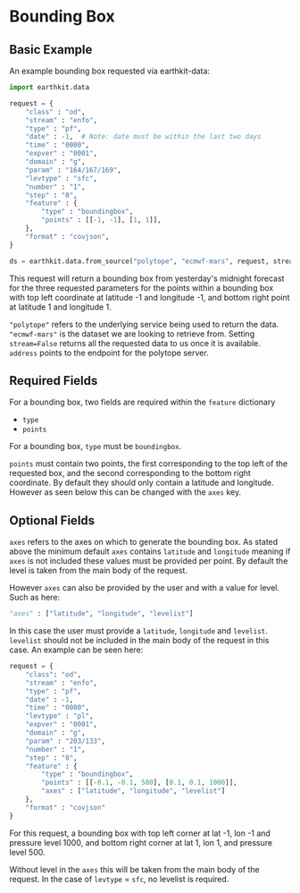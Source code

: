 # Bounding Box

## Basic Example

An example bounding box requested via earthkit-data:

```python
import earthkit.data

request = {
    "class" : "od",
    "stream" : "enfo",
    "type" : "pf",
    "date" : -1,  # Note: date must be within the last two days
    "time" : "0000",
    "expver" : "0001", 
    "domain" : "g",
    "param" : "164/167/169",
    "levtype" : "sfc",
    "number" : "1",
    "step" : "0", 
    "feature" : {
        "type" : "boundingbox",
        "points" : [[-1, -1], [1, 1]],
	},
    "format" : "covjson",
}

ds = earthkit.data.from_source("polytope", "ecmwf-mars", request, stream=False, address='polytope.ecmwf.int')
```

This request will return a bounding box from yesterday's midnight forecast for the three requested parameters for the points within a bounding box with top left coordinate at latitude -1 and longitude -1, and bottom right point at latitude 1 and longitude 1.

`"polytope"` refers to the underlying service being used to return the data. `"ecmwf-mars"` is the dataset we are looking to retrieve from. Setting `stream=False` returns all the requested data to us once it is available. `address` points to the endpoint for the polytope server.


## Required Fields

For a bounding box, two fields are required within the `feature` dictionary

* `type`
* `points`

For a bounding box, `type` must be `boundingbox`.

`points` must contain two points, the first corresponding to the top left of the requested box, and the second corresponding to the bottom right coordinate. By default they should only contain a latitude and longitude. However as seen below this can be changed with the `axes` key.


## Optional Fields

`axes` refers to the axes on which to generate the bounding box. As stated above the minimum default `axes` contains `latitude` and `longitude` meaning if `axes` is not included these values must be provided per point. By default the level is taken from the main body of the request.

However `axes` can also be provided by the user and with a value for level. Such as here:

```python
"axes" : ["latitude", "longitude", "levelist"]
```

In this case the user must provide a `latitude`, `longitude` and `levelist`. `levelist` should not be included in the main body of the request in this case. An example can be seen here:


```python
request = {
    "class": "od",
    "stream" : "enfo",
    "type" : "pf",
    "date" : -1,
    "time" : "0000",
    "levtype" : "pl",
    "expver" : "0001", 
    "domain" : "g",
    "param" : "203/133",
    "number" : "1",
    "step" : "0",
    "feature" : {
        "type" : "boundingbox",
        "points" : [[-0.1, -0.1, 500], [0.1, 0.1, 1000]],
        "axes" : ["latitude", "longitude", "levelist"]
	},
    "format" : "covjson"
}
```

For this request, a bounding box with top left corner at lat -1, lon -1 and pressure level 1000, and bottom right corner at lat 1, lon 1, and pressure level 500.

Without level in the `axes` this will be taken from the main body of the request. In the case of `levtype` = `sfc`, no levelist is required.